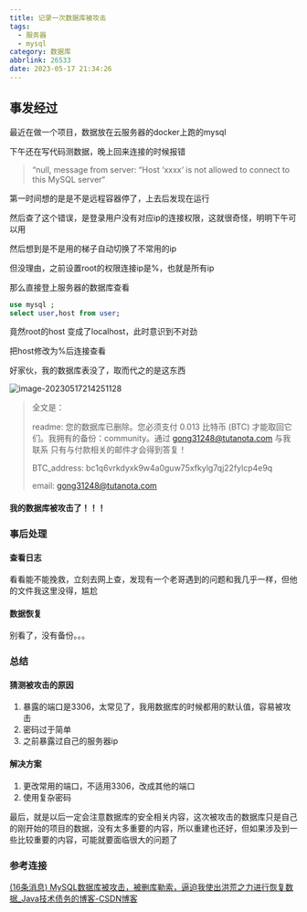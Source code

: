 ```yaml
---
title: 记录一次数据库被攻击
tags:
  - 服务器
  - mysql
category: 数据库
abbrlink: 26533
date: 2023-05-17 21:34:26
---
```




## 事发经过

最近在做一个项目，数据放在云服务器的docker上跑的mysql

下午还在写代码测数据，晚上回来连接的时候报错

> “null, message from server: “Host ‘xxxx‘ is not allowed to connect to this MySQL server“

第一时间想的是是不是远程容器停了，上去后发现在运行

然后查了这个错误，是登录用户没有对应ip的连接权限，这就很奇怪，明明下午可以用

然后想到是不是用的梯子自动切换了不常用的ip

但没理由，之前设置root的权限连接ip是%，也就是所有ip



那么直接登上服务器的数据库查看

```sql
use mysql ;
select user,host from user;
```

竟然root的host 变成了localhost，此时意识到不对劲



把host修改为%后连接查看

好家伙，我的数据库表没了，取而代之的是这东西

![image-20230517214251128](https://cdn.jsdelivr.net/gh/Kong-PR/Typora-picture@latest/img/image-20230517214251128.png)

> 全文是：
>
> readme: 您的数据库已删除。您必须支付 0.013 比特币 (BTC) 才能取回它们。我拥有的备份：community。通过 gong31248@tutanota.com 与我联系 只有与付款相关的邮件才会得到答复！
>
> BTC_address: bc1q6vrkdyxk9w4a0guw75xfkylg7qj22fylcp4e9q
>
> email: gong31248@tutanota.com

#### 我的数据库被攻击了！！！





### 事后处理

#### 查看日志

看看能不能挽救，立刻去网上查，发现有一个老哥遇到的问题和我几乎一样，但他的文件我这里没得，尴尬

#### 数据恢复



别看了，没有备份。。。



### 总结

#### 猜测被攻击的原因

1. 暴露的端口是3306，太常见了，我用数据库的时候都用的默认值，容易被攻击
2. 密码过于简单
3. 之前暴露过自己的服务器ip

#### 解决方案

1. 更改常用的端口，不适用3306，改成其他的端口
2. 使用复杂密码

最后，就是以后一定会注意数据库的安全相关内容，这次被攻击的数据库只是自己的刚开始的项目的数据，没有太多重要的内容，所以重建也还好，但如果涉及到一些比较重要的内容，可能就要面临很大的问题了



### 参考连接

[(16条消息) MySQL数据库被攻击，被删库勒索，逼迫我使出洪荒之力进行恢复数据_Java技术债务的博客-CSDN博客](https://blog.csdn.net/qq_40124555/article/details/122704359)